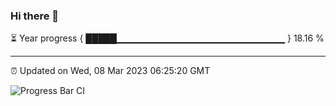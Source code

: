 ### Hi there 👋

⏳ Year progress { █████▁▁▁▁▁▁▁▁▁▁▁▁▁▁▁▁▁▁▁▁▁▁▁▁▁ } 18.16 %

---

⏰ Updated on Wed, 08 Mar 2023 06:25:20 GMT

![Progress Bar CI](https://github.com/ZhaoGui/ZhaoGui/workflows/Progress%20Bar%20CI/badge.svg)
